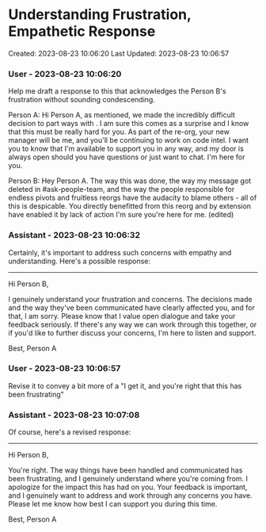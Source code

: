 # Understanding Frustration, Empathetic Response

Created: 2023-08-23 10:06:20
Last Updated: 2023-08-23 10:06:57

### User - 2023-08-23 10:06:20

Help me draft a response to this that acknowledges the Person B's frustration without sounding condescending.

Person A:
Hi Person A, as <CEO> mentioned, we made the incredibly difficult decision to part ways with <Manager>.  I am sure this comes as a surprise and I know that this must be really hard for you. As part of the re-org, your new manager will be me, and you'll be continuing to work on code intel.  I want you to know that I'm available to support you in any way, and my door is always open should you have questions or just want to chat.  I'm here for you.

Person B:
Hey Person A. The way this was done, the way my message got deleted in #ask-people-team, and the way the people responsible for endless pivots and fruitless reorgs have the audacity to blame others - all of this is despicable.
You directly benefitted from this reorg and by extension have enabled it by lack of action
I'm sure you're here for me. (edited) 

### Assistant - 2023-08-23 10:06:32

Certainly, it's important to address such concerns with empathy and understanding. Here's a possible response:

---

Hi Person B,

I genuinely understand your frustration and concerns. The decisions made and the way they've been communicated have clearly affected you, and for that, I am sorry. Please know that I value open dialogue and take your feedback seriously. If there's any way we can work through this together, or if you'd like to further discuss your concerns, I'm here to listen and support.

Best,
Person A

### User - 2023-08-23 10:06:57

Revise it to convey a bit more of a "I get it, and you're right that this has been frustrating"

### Assistant - 2023-08-23 10:07:08

Of course, here's a revised response:

---

Hi Person B,

You're right. The way things have been handled and communicated has been frustrating, and I genuinely understand where you're coming from. I apologize for the impact this has had on you. Your feedback is important, and I genuinely want to address and work through any concerns you have. Please let me know how best I can support you during this time.

Best,
Person A

